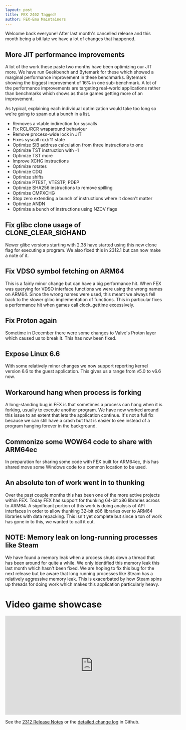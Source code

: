 ```yaml
---
layout: post
title: FEX 2402 Tagged!
author: FEX-Emu Maintainers
---
```


Welcome back everyone! After last month's cancelled release and this month being a bit late we have a lot of changes that happened.

## More JIT performance improvements
A lot of the work these paste two months have been optimizing our JIT more. We have run Geekbench and Bytemark for these which showed a marginal
performance improvement in these benchmarks. Bytemark showing the biggest improvement of 16% in one sub-benchmark. A lot of the performance
improvements are targeting real-world applications rather than benchmarks which shows as those games getting more of an improvement.

As typical, explaining each individual optimization would take too long so we're going to spam out a bunch in a list.
- Removes a vtable indirection for syscalls
- Fix RCL/RCR wraparound behaviour
- Remove process-wide lock in JIT
- Fixes syscall rcx/r11 state
- Optimize SIB address calculation from three instructions to one
- Optimize TST instruction with -1
- Optimize TST more
- Improve XCHG instructions
- Optimize rotates
- Optimize CDQ
- Optimize shifts
- Optimize PTEST, VTESTP, PDEP
- Optimize SHA256 instructions to remove spilling
- Optimize CMPXCHG
- Stop zero extending a bunch of instructions where it doesn't matter
- Optimize ANDN
- Optimize a bunch of instructions using NZCV flags

## Fix glibc clone usage of CLONE_CLEAR_SIGHAND
Newer glibc versions starting with 2.38 have started using this new clone flag for executing a program. We also fixed this in 2312.1 but can now make
a note of it.

## Fix VDSO symbol fetching on ARM64
This is a fairly minor change but can have a big performance hit. When FEX was querying for VDSO interface functions we were using the wrong names on
ARM64. Since the wrong names were used, this meant we always fell back to the slower glibc implementation of functions. This in particular fixes a
performance hit when games call clock_gettime excessively.

## Fix Proton again
Sometime in December there were some changes to Valve's Proton layer which caused us to break it. This has now been fixed.

## Expose Linux 6.6
With some relatively minor changes we now support reporting kernel version 6.6 to the guest application. This gives us a range from v5.0 to v6.6 now.

## Workaround hang when process is forking
A long-standing bug in FEX is that sometimes a process can hang when it is forking, usually to execute another program. We have now worked around this
issue to an extent that lets the application continue. It's not a full fix because we can still have a crash but that is easier to see instead of a
program hanging forever in the background.

## Commonize some WOW64 code to share with ARM64ec
In preparation for sharing some code with FEX built for ARM64ec, this has shared move some Windows code to a common location to be used.

## An absolute ton of work went in to thunking
Over the past couple months this has been one of the more active projects within FEX. Today FEX has support for thunking 64-bit x86 libraries across
to ARM64. A significant portion of this work is doing analysis of API interfaces in order to allow thunking 32-bit x86 libraries over to ARM64
libraries with data repacking. This isn't yet complete but since a ton of work has gone in to this, we wanted to call it out.

## NOTE: Memory leak on long-running processes like Steam
We have found a memory leak when a process shuts down a thread that has been around for quite a while. We only identified this memory leak this last month which hasn't been fixed.
We are hoping to fix this bug for the next release but be aware that long running processes like Steam has a relatively aggressive memory leak. This is exacerbated by how Steam spins up threads for
doing work which makes this application particularly heavy.

# Video game showcase
<iframe width="560" height="315" src="https://www.youtube-nocookie.com/embed/0ZVC2Q_91FY" title="YouTube video player" frameborder="0" allow="accelerometer; autoplay; clipboard-write; encrypted-media; gyroscope; picture-in-picture; web-share" allowfullscreen></iframe>

See the [2312 Release Notes](https://github.com/FEX-Emu/FEX/releases/tag/FEX-2402) or the [detailed change log](https://github.com/FEX-Emu/FEX/compare/FEX-2312...FEX-2402) in Github.


